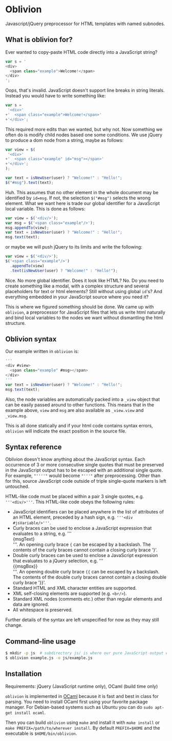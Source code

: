 Oblivion
========

Javascript/jQuery preprocessor for HTML templates with named subnodes.

What is oblivion for?
---------------------

Ever wanted to copy-paste HTML code directly into a JavaScript string?

```javascript
var s = '
<div>
  <span class="example">Welcome!</span>
</div>
';
```

Oops, that's invalid.
JavaScript doesn't support line breaks in string literals.
Instead you would have to write something like:

```javascript
var s =
 '<div>'
+'  <span class="example">Welcome!</span>'
+'</div>';
```

This required more edits than we wanted, but why not. Now something we often do
is modify child nodes based one some conditions. We use
jQuery to produce a dom node from a string, maybe as follows:

```javascript
var view = $(
 '<div>'
+'  <span class="example" id="msg"></span>'
+'</div>';
);

var text = isNewUser(user) ? "Welcome!" : "Hello!";
$("#msg").text(text);
```

Huh. This assumes that no other element in the whole document may be
identified by `id=msg`. If not, the selection `$("#msg")`
selects the wrong element. What we want here is trade our global
identifier for a JavaScript local variable. This is done as follows:

```javascript
var view = $('<div/>');
var msg = $('<span class="example"/>');
msg.appendTo(view);
var text = isNewUser(user) ? "Welcome!" : "Hello!";
msg.text(text);
```

or maybe we will push jQuery to its limits and write the following:

```javascript
var view = $('<div/>');
$('<span class="example"/>')
  .appendTo(view)
  .text(isNewUser(user) ? "Welcome!" : "Hello!");
```

Nice. No more global identifier. Does it look like HTML? No.
Do you need to create something like a modal, with a complex structure and
several placeholders for text or html elements? Still without using
global `id`'s? And everything embedded in your JavaScript source
where you need it?

This is where we figured something should be done. We came up with
`oblivion`, a preprocessor for JavaScript files that lets us write
html naturally and bind local variables to the nodes we want
without dismantling the html structure.

Oblivion syntax
---------------

Our example written in `oblivion` is:

```javascript
'''
<div #view>
  <span class="example" #msg></span>
</div>
'''
var text = isNewUser(user) ? "Welcome!" : "Hello!";
msg.text(text);
```

Also, the node variables are automatically packed into a `_view`
object that can be easily passed around to other functions. This means
that in the example above, `view` and `msg` are also available as
`_view.view` and `_view.msg`.

This is all done statically and if your html code contains syntax
errors, `oblivion` will indicate the exact position in the source file.

Syntax reference
----------------

Oblivion doesn't know anything about the JavaScript syntax. Each
occurrence of 3 or more consecutive single quotes that must be
preserved in the JavaScript output has to be escaped with an
additional single quote.
For example, `"''''"` would become `"'''"` after preprocessing.
Other than for this, source JavaScript code outside of triple
single-quote markers is left untouched.

HTML-like code must be placed within a pair 3 single quotes,
e.g. `'''<div/>'''`. This HTML-like code obeys the following rules:

* JavaScript identifiers can be placed anywhere in the list of
  attributes of an HTML element, preceded by a hash sign, e.g.
  `'''<div #jsVariable/>'''`.
* Curly braces can be used to enclose a JavaScript expression that
  evaluates to a string, e.g. '''<div>{msgText}</div>'''. An opening
  curly brace `{` can be escaped by a backslash. The contents of the
  curly braces cannot contain a closing curly brace '}'.
* Double curly braces can be used to enclose a JavaScript expression
  that evaluates to a jQuery selection,
  e.g. '''<div>{{msgBox}}</div>'''.
  An opening double curly brace `{{` can be escaped by a backslash.
  The contents of the double curly braces cannot contain a closing
  double curly brace '}}'.
* Standard HTML and XML character entities are supported.
* XML self-closing elements are supported (e.g. `<br/>`).
* Standard XML nodes (comments etc.) other than regular elements
  and data are ignored.
* All whitespace is preserved.

Further details of the syntax are left unspecified for now as they may
still change.


Command-line usage
------------------

```bash
$ mkdir -p js  # subdirectory js/ is where our pure JavaScript output ends up
$ oblivion example.js -o js/example.js
```

Installation
------------

Requirements: jQuery (JavaScript runtime only), OCaml (build time only)

`oblivion` is implemented in [OCaml](http://ocaml.org) because it is
fast and best in class for parsing. You need to install OCaml first
using your favorite package manager. For Debian-based systems such as
Ubuntu you can do `sudo apt-get install ocaml`.

Then you can build `oblivion` using `make` and install it with
`make install` or `make PREFIX=/path/to/wherever install`. By default
`PREFIX=$HOME` and the executable is `$HOME/bin/oblivion`.
